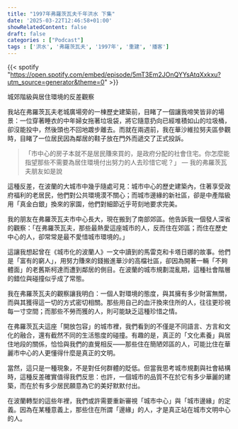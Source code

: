 ```yaml
---
title: "1997年弗羅茨瓦夫千年洪水 下集"
date: '2025-03-22T12:46:58+01:00'
showRelatedContent: false
draft: false
categories : ["Podcast"]
tags : ['洪水', '弗羅茨瓦夫', '1997年', '重建', '播客']
---
```

{{< spotify "https://open.spotify.com/embed/episode/5mT3Em2JOnQYYsAtqXxkxu?utm_source=generator&theme=0" >}}


城郊階級與居住環境的反差觀察

我站在弗羅茨瓦夫老城廣場旁的一棟歷史建築前，目睹了一個讓我啼笑皆非的場景：一位穿著睡衣的中年婦女拖著垃圾袋，將它隨意扔向已經堆積如山的垃圾桶，卻沒能投中，然後頭也不回地踱步離去。而就在兩週前，我在華沙維拉努夫區參觀時，目睹了一位居民因為鄰居的鞋子放在門外而遞交了正式投訴。

> 「市中心的房子本就不是居民賺來買的，是政府分配的社會住宅。你怎麼能指望那些不需要為居住環境付出努力的人去珍惜它呢？」
> — 我的弗羅茨瓦夫朋友如是說

這種反差，在波蘭的大城市中幾乎隨處可見：城市中心的歷史建築內，住著享受政府福利的老居民，他們對公共環境漠不關心；而城市邊緣的新社區，卻是中產階級用「真金白銀」換來的家園，他們對細節近乎苛刻地要求完美。

我的朋友在弗羅茨瓦夫市中心長大，現在搬到了南部郊區。他告訴我一個發人深省的觀察：「在弗羅茨瓦夫，那些最熱愛這座城市的人，反而住在郊區；而住在歷史中心的人，卻常常是最不愛惜城市環境的。」

這讓我想起曾在《城市化的波蘭人》一文中讀到的馬雷克和卡塔日娜的故事。他們是「富有的窮人」，用努力賺來的錢搬進華沙的高檔社區，卻因為開著一輛「不夠體面」的老舊斯柯達而遭到鄰居的側目。在波蘭的城市規劃混亂期，這種社會階層的錯位與碰撞似乎成了常態。

我在弗羅茨瓦夫的觀察讓我明白：一個人對環境的態度，與其擁有多少財富無關，而與其獲得這一切的方式密切相關。那些用自己的血汗換來住所的人，往往更珍視每一寸空間；而那些不勞而獲的人，則可能缺乏這種珍惜之情。

在弗羅茨瓦夫這座「開放包容」的城市裡，我們看到的不僅是不同語言、方言和文化的融合，還有截然不同的生活態度的碰撞。有趣的是，真正的「文化素養」與居住地段的關係，恰恰與我們的直覺相反——那些住在簡陋郊區的人，可能比住在華麗市中心的人更懂得什麼是真正的文明。

當然，這只是一種現象，不是對任何群體的貶低。但當我思考城市規劃與社會結構時，這種反差確實值得我們反思：也許，一個城市的品質不在於它有多少華麗的建築，而在於有多少居民願意為它的美好默默付出。

在波蘭轉型的這些年裡，我們或許需要重新審視「城市中心」與「城市邊緣」的定義。因為在某種意義上，那些住在所謂「邊緣」的人，才是真正站在城市文明中心的人。 
